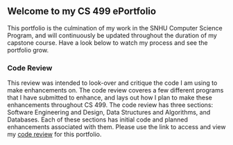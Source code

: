 ## Welcome to my CS 499 ePortfolio

This portfolio is the culmination of my work in the SNHU Computer Science Program, and will continuously be updated throughout the duration of my capstone course. Have a look below to watch my process and see the portfolio grow.

### Code Review

This review was intended to look-over and critique the code I am using to make enhancements on. The code review coveres a few different programs that I have submitted to enhance, and lays out how I plan to make these enhancements throughout CS 499. The code review has three sections: Software Engineering and Design, Data Structures and Algorithms, and Databases. Each of these sections has initial code and planned enhancements associated with them. Please use the link to access and view my [code review](https://youtu.be/3gtrRmnn6po) for this portfolio. 


